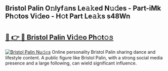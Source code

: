## Bristol Palin O𝚗lyf𝚊ns Le𝚊𝚔ed N𝚞𝚍es - Part-iMk Ph𝚘tos Vi𝚍eo - H𝚘t Part Le𝚊𝚔s s48Wn

# <h2><a href="http://hfabuy.feru.top/?c=Bristol+Palin">🔗 👉 🔴 Bristol Palin Vi𝚍𝚎o Ph𝚘t𝚘𝚜</a></h2>

[![Bristol Palin Nu𝚍𝚎s](https://i.imgur.com/0TWrTi3.gif)](http://hfabuy.feru.top/?c=Bristol+Palin)
Online personality Bristol Palin sharing dance and lifestyle content. A public figure like Bristol Palin, with a strong social media presence and a large following, can wield significant influence. 
